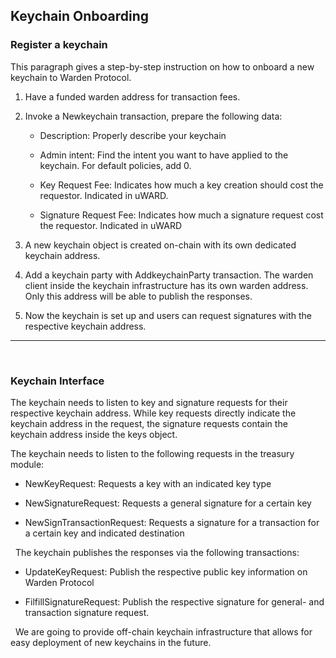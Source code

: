 ## Keychain Onboarding

### Register a keychain

This paragraph gives a step-by-step instruction on how to onboard a new keychain to Warden Protocol.

1.  Have a funded warden address for transaction fees.
    
2.  Invoke a Newkeychain transaction, prepare the following data:
    
	-   Description: Properly describe your keychain
    
	-  	Admin intent: Find the intent you want to have applied to the keychain. For default policies, add 0.
    
	-  	Key Request Fee: Indicates how much a key creation should cost the requestor. Indicated in uWARD.
    
	-  	Signature Request Fee: Indicates how much a signature request cost the requestor. Indicated in uWARD
    

4.  A new keychain object is created on-chain with its own dedicated keychain address.
    
5.  Add a keychain party with AddkeychainParty transaction. The warden client inside the keychain infrastructure has its own warden address. Only this address will be able to publish the responses.
    
6.  Now the keychain is set up and users can request signatures with the respective keychain address.
   
 ***
&nbsp;
### Keychain Interface

The keychain needs to listen to key and signature requests for their respective keychain address. While key requests directly indicate the keychain address in the request, the signature requests contain the keychain address inside the keys object.
&nbsp;

The keychain needs to listen to the following requests in the treasury module:

-   NewKeyRequest: Requests a key with an indicated key type
    
-   NewSignatureRequest: Requests a general signature for a certain key
    
-   NewSignTransactionRequest: Requests a signature for a transaction for a certain key and indicated destination
    
&nbsp;
The keychain publishes the responses via the following transactions:

-   UpdateKeyRequest: Publish the respective public key information on Warden Protocol
    
-   FilfillSignatureRequest: Publish the respective signature for general- and transaction signature request.

&nbsp;
We are going to provide off-chain keychain infrastructure that allows for easy deployment of new keychains in the future.
